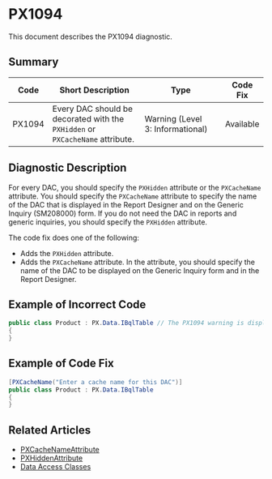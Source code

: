 # PX1094
This document describes the PX1094 diagnostic.

## Summary

| Code   | Short Description                                                             | Type                             | Code Fix  | 
| ------ | ----------------------------------------------------------------------------- | -------------------------------- | --------- | 
| PX1094 | Every DAC should be decorated with the `PXHidden` or `PXCacheName` attribute. | Warning (Level 3: Informational) | Available | 

## Diagnostic Description
For every DAC, you should specify the `PXHidden` attribute or the `PXCacheName` attribute. You should specify the `PXCacheName` attribute to specify the name of the DAC that is displayed in the Report Designer and on the Generic Inquiry (SM208000) form. If you do not need the DAC in reports and generic inquiries, you should specify the `PXHidden` attribute.

The code fix does one of the following:

 - Adds the `PXHidden` attribute.
 - Adds the `PXCacheName` attribute. In the attribute, you should specify the name of the DAC to be displayed on the Generic Inquiry form and in the Report Designer.

## Example of Incorrect Code

```C#
public class Product : PX.Data.IBqlTable // The PX1094 warning is displayed for this line.
{
}
```

## Example of Code Fix

```C#
[PXCacheName("Enter a cache name for this DAC")]
public class Product : PX.Data.IBqlTable
{
}
```

## Related Articles

 - [PXCacheNameAttribute](https://help.acumatica.com/Help?ScreenId=ShowWiki&pageid=6e89e21c-b8f4-a16b-d741-2d6e483e9f65)
 - [PXHiddenAttribute](https://help.acumatica.com/Help?ScreenId=ShowWiki&pageid=a57486ae-817e-bfca-8807-baf14eb5d1be)
 - [Data Access Classes](https://help.acumatica.com/Help?ScreenId=ShowWiki&pageid=3f6ee8e9-b29e-4dab-b4f8-4406c3ef101d)
